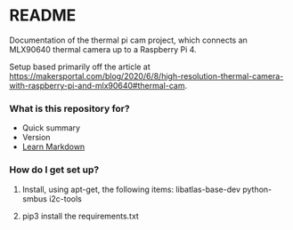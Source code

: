 # README #

Documentation of the thermal pi cam project, which connects an MLX90640 thermal camera up to a Raspberry Pi 4.

Setup based primarily off the article at https://makersportal.com/blog/2020/6/8/high-resolution-thermal-camera-with-raspberry-pi-and-mlx90640#thermal-cam.

### What is this repository for? ###

* Quick summary
* Version
* [Learn Markdown](https://bitbucket.org/tutorials/markdowndemo)

### How do I get set up? ###

1. Install, using apt-get, the following items:
libatlas-base-dev
python-smbus
i2c-tools

2. pip3 install the requirements.txt
